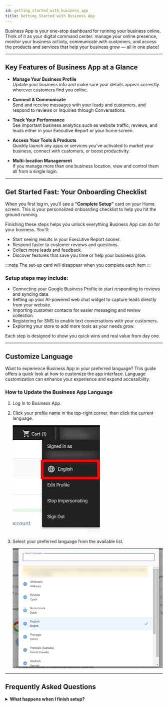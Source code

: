 ```yaml
---
id: getting_started_with_business_app
title: Getting Started with Business App
---
```


Business App is your one-stop dashboard for running your business online. Think of it as your digital command center: manage your online presence, monitor your business activity, communicate with customers, and access the products and services that help your business grow — all in one place!

---

## Key Features of Business App at a Glance

- **Manage Your Business Profile**  
  Update your business info and make sure your details appear correctly wherever customers find you online.

- **Connect & Communicate**  
  Send and receive messages with your leads and customers, and respond to reviews or inquiries through Conversations.

- **Track Your Performance**  
  See important business analytics such as website traffic, reviews, and leads either in your Executive Report or your home screen.

- **Access Your Tools & Products**  
  Quickly launch any apps or services you’ve activated to market your business, connect with customers, or boost productivity.

- **Multi-location Management**  
  If you manage more than one business location, view and control them all from a single login.

---

## Get Started Fast: Your Onboarding Checklist

When you first log in, you’ll see a **“Complete Setup”** card on your Home screen. This is your personalized onboarding checklist to help you hit the ground running.  

Finishing these steps helps you unlock everything Business App can do for your business. You’ll:
- Start seeing results in your Executive Report sooner.
- Respond faster to customer reviews and questions.
- Collect more leads and feedback.
- Discover features that save you time or help your business grow.

:::note
The set-up card will disappear when you complete each item
:::


### Setup steps may include:
- Connecting your Google Business Profile to start responding to reviews and syncing data.
- Setting up your AI-powered web chat widget to capture leads directly from your website.
- Importing customer contacts for easier messaging and review collection.
- Registering for SMS to enable text conversations with your customers.
- Exploring your store to add more tools as your needs grow.

Each step is designed to show you quick wins and real value from day one.

---

## Customize Language

Want to experience Business App in your preferred language? This guide offers a quick look at how to customize the app interface. Language customization can enhance your experience and expand accessibility.

### How to Update the Business App Language

1. Log in to Business App.
2. Click your profile name in the top-right corner, then click the current language.

   ![Language dropdown](overview/img/language.png)

3. Select your preferred language from the available list.

   ![Preferred language list](overview/img/preferred_language_list.png)

---

## Frequently Asked Questions

<details>
  <summary><strong>What happens when I finish setup?</strong></summary>
  <div>
    The onboarding checklist will disappear, but you can always revisit completed tasks or explore new features in your dashboard.
  </div>
</details>